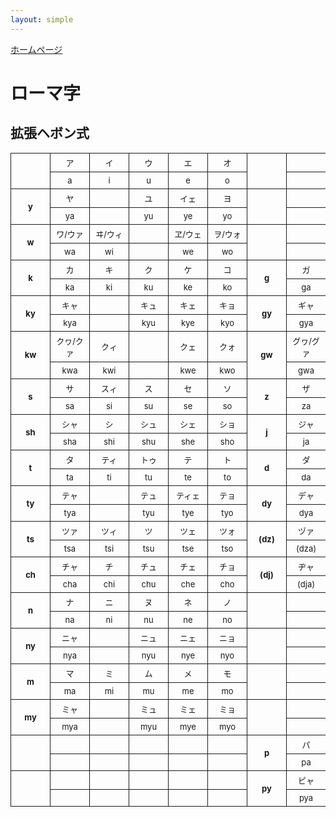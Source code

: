 ```yaml
---
layout: simple
---
```


<style>
table {
  border-collapse: collapse;
}
th, td {
  font-size: small;
  text-align: center;
  min-width: 4em;
  padding: 5px;
  border: solid 1px;
}
</style>

[ホームページ](../)

# ローマ字

## 拡張ヘボン式

<table>
  <tbody>
    <tr>
      <th rowspan="2"></th>
      <td>ア</td>
      <td>イ</td>
      <td>ウ</td>
      <td>エ</td>
      <td>オ</td>
      <th rowspan="2"></th>
      <td></td>
      <td></td>
      <td></td>
      <td></td>
      <td></td>
    </tr>
    <tr>
      <td>a</td>
      <td>i</td>
      <td>u</td>
      <td>e</td>
      <td>o</td>
      <td></td>
      <td></td>
      <td></td>
      <td></td>
      <td></td>
    </tr>
    <tr>
      <th rowspan="2">y</th>
      <td>ヤ</td>
      <td></td>
      <td>ユ</td>
      <td>イェ</td>
      <td>ヨ</td>
      <th rowspan="2"></th>
      <td></td>
      <td></td>
      <td></td>
      <td></td>
      <td></td>
    </tr>
    <tr>
      <td>ya</td>
      <td></td>
      <td>yu</td>
      <td>ye</td>
      <td>yo</td>
      <td></td>
      <td></td>
      <td></td>
      <td></td>
      <td></td>
    </tr>
    <tr>
      <th rowspan="2">w</th>
      <td>ワ/ウァ</td>
      <td>ヰ/ウィ</td>
      <td></td>
      <td>ヱ/ウェ</td>
      <td>ヲ/ウォ</td>
      <th rowspan="2"></th>
      <td></td>
      <td></td>
      <td></td>
      <td></td>
      <td></td>
    </tr>
    <tr>
      <td>wa</td>
      <td>wi</td>
      <td></td>
      <td>we</td>
      <td>wo</td>
      <td></td>
      <td></td>
      <td></td>
      <td></td>
      <td></td>
    </tr>
    <tr>
      <th rowspan="2">k</th>
      <td>カ</td>
      <td>キ</td>
      <td>ク</td>
      <td>ケ</td>
      <td>コ</td>
      <th rowspan="2">g</th>
      <td>ガ</td>
      <td>ギ</td>
      <td>グ</td>
      <td>ゲ</td>
      <td>ゴ</td>
    </tr>
    <tr>
      <td>ka</td>
      <td>ki</td>
      <td>ku</td>
      <td>ke</td>
      <td>ko</td>
      <td>ga</td>
      <td>gi</td>
      <td>gu</td>
      <td>ge</td>
      <td>go</td>
    </tr>
    <tr>
      <th rowspan="2">ky</th>
      <td>キャ</td>
      <td></td>
      <td>キュ</td>
      <td>キェ</td>
      <td>キョ</td>
      <th rowspan="2">gy</th>
      <td>ギャ</td>
      <td></td>
      <td>ギュ</td>
      <td>ギェ</td>
      <td>ギョ</td>
    </tr>
    <tr>
      <td>kya</td>
      <td></td>
      <td>kyu</td>
      <td>kye</td>
      <td>kyo</td>
      <td>gya</td>
      <td></td>
      <td>gyu</td>
      <td>gye</td>
      <td>gyo</td>
    </tr>
    <tr>
      <th rowspan="2">kw</th>
      <td>クヮ/クァ</td>
      <td>クィ</td>
      <td></td>
      <td>クェ</td>
      <td>クォ</td>
      <th rowspan="2">gw</th>
      <td>グヮ/グァ</td>
      <td>グィ</td>
      <td></td>
      <td>グェ</td>
      <td>グォ</td>
    </tr>
    <tr>
      <td>kwa</td>
      <td>kwi</td>
      <td></td>
      <td>kwe</td>
      <td>kwo</td>
      <td>gwa</td>
      <td>gwi</td>
      <td></td>
      <td>gwe</td>
      <td>gwo</td>
    </tr>
    <tr>
      <th rowspan="2">s</th>
      <td>サ</td>
      <td>スィ</td>
      <td>ス</td>
      <td>セ</td>
      <td>ソ</td>
      <th rowspan="2">z</th>
      <td>ザ</td>
      <td>ズィ</td>
      <td>ズ</td>
      <td>ゼ</td>
      <td>ゾ</td>
    </tr>
    <tr>
      <td>sa</td>
      <td>si</td>
      <td>su</td>
      <td>se</td>
      <td>so</td>
      <td>za</td>
      <td>zi</td>
      <td>zu</td>
      <td>ze</td>
      <td>zo</td>
    </tr>
    <tr>
      <th rowspan="2">sh</th>
      <td>シャ</td>
      <td>シ</td>
      <td>シュ</td>
      <td>シェ</td>
      <td>ショ</td>
      <th rowspan="2">j</th>
      <td>ジャ</td>
      <td>ジ</td>
      <td>ジュ</td>
      <td>ジェ</td>
      <td>ジョ</td>
    </tr>
    <tr>
      <td>sha</td>
      <td>shi</td>
      <td>shu</td>
      <td>she</td>
      <td>sho</td>
      <td>ja</td>
      <td>ji</td>
      <td>ju</td>
      <td>je</td>
      <td>jo</td>
    </tr>
    <tr>
      <th rowspan="2">t</th>
      <td>タ</td>
      <td>ティ</td>
      <td>トゥ</td>
      <td>テ</td>
      <td>ト</td>
      <th rowspan="2">d</th>
      <td>ダ</td>
      <td>ディ</td>
      <td>ドゥ</td>
      <td>デ</td>
      <td>ド</td>
    </tr>
    <tr>
      <td>ta</td>
      <td>ti</td>
      <td>tu</td>
      <td>te</td>
      <td>to</td>
      <td>da</td>
      <td>di</td>
      <td>du</td>
      <td>de</td>
      <td>do</td>
    </tr>
    <tr>
      <th rowspan="2">ty</th>
      <td>テャ</td>
      <td></td>
      <td>テュ</td>
      <td>ティェ</td>
      <td>テョ</td>
      <th rowspan="2">dy</th>
      <td>デャ</td>
      <td></td>
      <td>デュ</td>
      <td>ディェ</td>
      <td>デョ</td>
    </tr>
    <tr>
      <td>tya</td>
      <td></td>
      <td>tyu</td>
      <td>tye</td>
      <td>tyo</td>
      <td>dya</td>
      <td></td>
      <td>dyu</td>
      <td>dye</td>
      <td>dyo</td>
    </tr>
    <tr>
      <th rowspan="2">ts</th>
      <td>ツァ</td>
      <td>ツィ</td>
      <td>ツ</td>
      <td>ツェ</td>
      <td>ツォ</td>
      <th rowspan="2">(dz)</th>
      <td>ヅァ</td>
      <td>ヅィ</td>
      <td>ヅ</td>
      <td>ヅェ</td>
      <td>ヅォ</td>
    </tr>
    <tr>
      <td>tsa</td>
      <td>tsi</td>
      <td>tsu</td>
      <td>tse</td>
      <td>tso</td>
      <td>(dza)</td>
      <td>(dzi)</td>
      <td>(dzu)</td>
      <td>(dze)</td>
      <td>(dzo)</td>
    </tr>
    <tr>
      <th rowspan="2">ch</th>
      <td>チャ</td>
      <td>チ</td>
      <td>チュ</td>
      <td>チェ</td>
      <td>チョ</td>
      <th rowspan="2">(dj)</th>
      <td>ヂャ</td>
      <td>ヂ</td>
      <td>ヂュ</td>
      <td>ヂェ</td>
      <td>ヂョ</td>
    </tr>
    <tr>
      <td>cha</td>
      <td>chi</td>
      <td>chu</td>
      <td>che</td>
      <td>cho</td>
      <td>(dja)</td>
      <td>(dji)</td>
      <td>(dju)</td>
      <td>(dje)</td>
      <td>(djo)</td>
    </tr>
    <tr>
      <th rowspan="2">n</th>
      <td>ナ</td>
      <td>ニ</td>
      <td>ヌ</td>
      <td>ネ</td>
      <td>ノ</td>
      <th rowspan="2"></th>
      <td></td>
      <td></td>
      <td></td>
      <td></td>
      <td></td>
    </tr>
    <tr>
      <td>na</td>
      <td>ni</td>
      <td>nu</td>
      <td>ne</td>
      <td>no</td>
      <td></td>
      <td></td>
      <td></td>
      <td></td>
      <td></td>
    </tr>
    <tr>
      <th rowspan="2">ny</th>
      <td>ニャ</td>
      <td></td>
      <td>ニュ</td>
      <td>ニェ</td>
      <td>ニョ</td>
      <th rowspan="2"></th>
      <td></td>
      <td></td>
      <td></td>
      <td></td>
      <td></td>
    </tr>
    <tr>
      <td>nya</td>
      <td></td>
      <td>nyu</td>
      <td>nye</td>
      <td>nyo</td>
      <td></td>
      <td></td>
      <td></td>
      <td></td>
      <td></td>
    </tr>
    <tr>
      <th rowspan="2">m</th>
      <td>マ</td>
      <td>ミ</td>
      <td>ム</td>
      <td>メ</td>
      <td>モ</td>
      <th rowspan="2"></th>
      <td></td>
      <td></td>
      <td></td>
      <td></td>
      <td></td>
    </tr>
    <tr>
      <td>ma</td>
      <td>mi</td>
      <td>mu</td>
      <td>me</td>
      <td>mo</td>
      <td></td>
      <td></td>
      <td></td>
      <td></td>
      <td></td>
    </tr>
    <tr>
      <th rowspan="2">my</th>
      <td>ミャ</td>
      <td></td>
      <td>ミュ</td>
      <td>ミェ</td>
      <td>ミョ</td>
      <th rowspan="2"></th>
      <td></td>
      <td></td>
      <td></td>
      <td></td>
      <td></td>
    </tr>
    <tr>
      <td>mya</td>
      <td></td>
      <td>myu</td>
      <td>mye</td>
      <td>myo</td>
      <td></td>
      <td></td>
      <td></td>
      <td></td>
      <td></td>
    </tr>
    <tr>
      <th rowspan="2"></th>
      <td></td>
      <td></td>
      <td></td>
      <td></td>
      <td></td>
      <th rowspan="2">p</th>
      <td>パ</td>
      <td>ピ</td>
      <td>プ</td>
      <td>ペ</td>
      <td>ポ</td>
    </tr>
    <tr>
      <td></td>
      <td></td>
      <td></td>
      <td></td>
      <td></td>
      <td>pa</td>
      <td>pi</td>
      <td>pu</td>
      <td>pe</td>
      <td>po</td>
    </tr>
    <tr>
      <th rowspan="2"></th>
      <td></td>
      <td></td>
      <td></td>
      <td></td>
      <td></td>
      <th rowspan="2">py</th>
      <td>ピャ</td>
      <td></td>
      <td>ピュ</td>
      <td>ピェ</td>
      <td>ピョ</td>
    </tr>
    <tr>
      <td></td>
      <td></td>
      <td></td>
      <td></td>
      <td></td>
      <td>pya</td>
      <td></td>
      <td>pyu</td>
      <td>pye</td>
      <td>pyo</td>
    </tr>
  </tbody>
</table>

